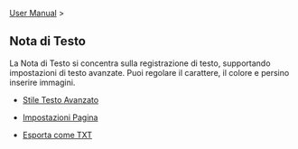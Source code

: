 [User Manual](/dragonnest/drawnote/manual/it) >

Nota di Testo
---
La Nota di Testo si concentra sulla registrazione di testo, supportando impostazioni di testo avanzate. Puoi regolare il carattere, il colore e persino inserire immagini.

- [Stile Testo Avanzato](rich_text_style.md)

- [Impostazioni Pagina](page_settings.md)

- [Esporta come TXT](export_as_txt.md)
